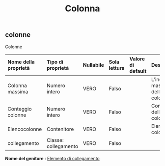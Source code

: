 ﻿---
title: Colonna
second_title: Aspose.Cells Cloud Documen
type: docs
url: /it/specification/model/columns/
description: "Aspose.Cells Specifica del modello cloud: Colonne. Gestisci facilmente Excel e altri fogli di calcolo con funzionalità come apertura, generazione, modifica, divisione, unione, confronto e conversione"
kwords: Excel, Office, Foglio di calcolo, Cloud REST API, Colonne
weight: 50
---
## **colonne**

 Colonne

| Nome della proprietà| Tipo di proprietà| Nullabile| Sola lettura| Valore di default| Descrizione|
|:- |:- |:- |:- |:- |:- |
| Colonna massima| Numero intero| VERO| Falso|| L'indice massimo della colonna.|
| Conteggio colonne| Numero intero| VERO| Falso|| Conteggio delle colonne.|
| Elencocolonne| Contenitore| VERO| Falso|| Elenco colonne.|
| collegamento| Classe: collegamento| VERO| Falso|||

**Nome del genitore** : [Elemento di collegamento](/specification/model/linkelement)


